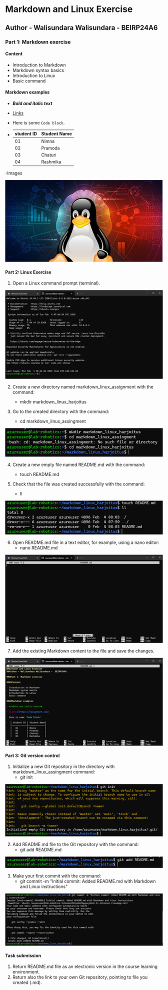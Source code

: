 # Markdown and Linux Exercise
## Author - Walisundara Walisundara -  BEIRP24A6

### Part 1: Markdown exercise

#### Content

- Introduction to Markdown
- Markdown syntax basics
- Introduction to Linux
- Basic command

#### Markdown examples

- ***Bold and italic text***

- [Links](https://Assignment.com)

- Here is some `Code block`.

-  | student ID | Student Name|
   |------------|-------------|
   |   01       | Nimna       |
   |   02       | Pramoda     |
   |   03       | Chaturi     |
   |   04       | Rashmika    |

-Images

  ![](/img/Assignment4/1.PNG)


#### Part 2: Linux Exercise

1. Open a Linux command prompt (terminal).

![](/img/Assignment4/2.PNG)

2. Create a new directory named markdown_linux_assignment with the command:
    - mkdir markdown_linux_harjoitus

3. Go to the created directory with the command:
    - cd markdown_linux_assingment

![](/img/Assignment4/3.PNG)

4. Create a new empty file named README.md with the command:
    - touch README.md

5. Check that the file was created successfully with the command:
    - ll

![](/img/Assignment4/4.PNG) 

6. Open README.md file in a text editor, for example, using a nano editor:
    - nano README.md

![](/img/Assignment4/5.PNG)

7. Add the existing Markdown content to the file and save the changes.

![](/img/Assignment4/6.PNG)


#### Part 3: Git version control 

1. Initialize a new Git repository in the directory with markdown_linux_assingment command:
    - git init

![](/img/Assignment4/7.PNG)

2. Add README.md file to the Git repository with the command:
    - git add README.md

![](/img/Assignment4/8.PNG)

3. Make your first commit with the command:
    - git commit -m "Initial commit: Added README.md with Markdown and Linux instructions"

![](/img/Assignment4/9.PNG)

#### Task submission

1. Return README.md file as an electronic version in the course learning environment.
2. Return also the link to your own Git repository, pointing to file you created (.md).
